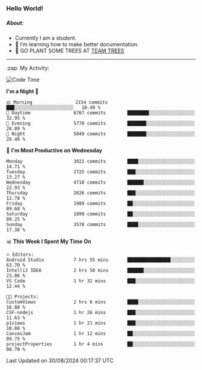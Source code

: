 ### Hello World!

##### About:
- Currently I am a student.
- 🌱 I’m learning how to make better documentation.
- 🌱 GO PLANT SOME TREES AT [TEAM TREES](https://teamtrees.org/)

---
  <summary>:zap: My Activity:</summary>
  
<!--START_SECTION:waka-->
![Code Time](http://img.shields.io/badge/Code%20Time-1%2C425%20hrs%204%20mins-blue)

**I'm a Night 🦉** 

```text
🌞 Morning                2154 commits        ███░░░░░░░░░░░░░░░░░░░░░░   10.49 % 
🌆 Daytime                6767 commits        ████████░░░░░░░░░░░░░░░░░   32.95 % 
🌃 Evening                5770 commits        ███████░░░░░░░░░░░░░░░░░░   28.09 % 
🌙 Night                  5849 commits        ███████░░░░░░░░░░░░░░░░░░   28.48 % 
```
📅 **I'm Most Productive on Wednesday** 

```text
Monday                   3021 commits        ████░░░░░░░░░░░░░░░░░░░░░   14.71 % 
Tuesday                  2725 commits        ███░░░░░░░░░░░░░░░░░░░░░░   13.27 % 
Wednesday                4710 commits        ██████░░░░░░░░░░░░░░░░░░░   22.93 % 
Thursday                 2626 commits        ███░░░░░░░░░░░░░░░░░░░░░░   12.78 % 
Friday                   1989 commits        ██░░░░░░░░░░░░░░░░░░░░░░░   09.68 % 
Saturday                 1899 commits        ██░░░░░░░░░░░░░░░░░░░░░░░   09.25 % 
Sunday                   3570 commits        ████░░░░░░░░░░░░░░░░░░░░░   17.38 % 
```


📊 **This Week I Spent My Time On** 

```text
🔥 Editors: 
Android Studio           7 hrs 55 mins       ████████████████░░░░░░░░░   63.70 % 
IntelliJ IDEA            2 hrs 58 mins       ██████░░░░░░░░░░░░░░░░░░░   23.86 % 
VS Code                  1 hr 32 mins        ███░░░░░░░░░░░░░░░░░░░░░░   12.44 % 

🐱‍💻 Projects: 
CustomViews              2 hrs 6 mins        ████░░░░░░░░░░░░░░░░░░░░░   16.88 % 
CSF-nodejs               1 hr 26 mins        ███░░░░░░░░░░░░░░░░░░░░░░   11.63 % 
p1views                  1 hr 21 mins        ███░░░░░░░░░░░░░░░░░░░░░░   10.88 % 
CanvasJam                1 hr 12 mins        ██░░░░░░░░░░░░░░░░░░░░░░░   09.75 % 
projectProperties        1 hr 4 mins         ██░░░░░░░░░░░░░░░░░░░░░░░   08.70 % 
```


 Last Updated on 30/08/2024 00:17:37 UTC
<!--END_SECTION:waka-->
